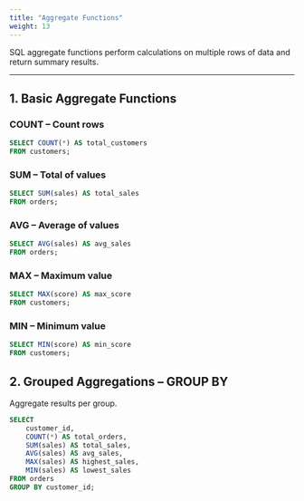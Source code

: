 ```yaml
---
title: "Aggregate Functions"
weight: 13
---
```


SQL aggregate functions perform calculations on multiple rows of data and return summary results.

---

## 1. Basic Aggregate Functions

### COUNT – Count rows  
```sql
SELECT COUNT(*) AS total_customers
FROM customers;
```

### SUM – Total of values
```sql
SELECT SUM(sales) AS total_sales
FROM orders;
```

### AVG – Average of values
```sql
SELECT AVG(sales) AS avg_sales
FROM orders;
```

### MAX – Maximum value
```sql
SELECT MAX(score) AS max_score
FROM customers;
```

### MIN – Minimum value
```sql
SELECT MIN(score) AS min_score
FROM customers;
```
## 2. Grouped Aggregations – GROUP BY

Aggregate results per group.
```sql
SELECT
    customer_id,
    COUNT(*) AS total_orders,
    SUM(sales) AS total_sales,
    AVG(sales) AS avg_sales,
    MAX(sales) AS highest_sales,
    MIN(sales) AS lowest_sales
FROM orders
GROUP BY customer_id;
```